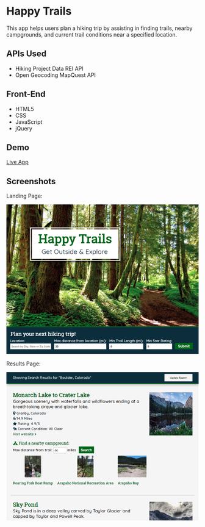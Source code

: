 # Happy Trails
This app helps users plan a hiking trip by assisting in finding trails, nearby campgrounds, and current trail conditions near a specified location. 

## APIs Used
* Hiking Project Data REI API
* Open Geocoding MapQuest API

## Front-End
* HTML5
* CSS
* JavaScript
* jQuery

## Demo
[Live App](https://sloach1218.github.io/happy-trails/)

## Screenshots
Landing Page:

![Landing Page](Images/screenshots/landingpage.png)


Results Page:

![Results Page](Images/screenshots/resultspage.png)